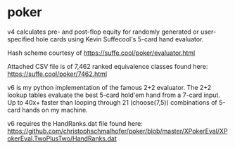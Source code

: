 # poker
v4 calculates pre- and post-flop equity for randomly generated or user-specified hole cards using Kevin Suffecool's 5-card hand evaluator.

Hash scheme courtesy of https://suffe.cool/poker/evaluator.html

Attached CSV file is of 7,462 ranked equivalence classes found here: https://suffe.cool/poker/7462.html

v6 is my python implementation of the famous 2+2 evaluator. The 2+2 lookup tables evaluate the best 5-card hold'em hand from a 7-card input. Up to 40x+ faster than looping through 21 (choose(7,5)) combinations of 5-card hands on my machine. 

v6 requires the HandRanks.dat file found here: https://github.com/christophschmalhofer/poker/blob/master/XPokerEval/XPokerEval.TwoPlusTwo/HandRanks.dat
